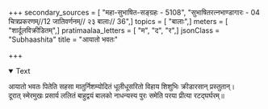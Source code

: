 +++
secondary_sources = [ "महा-सुभाषित-सङ्ग्रहः - 5108", "सुभाषितरत्नभाण्डागारः -  04 चित्रप्रकरणम्//12 जातिवर्णनम्// २३ बालाः// 36",]
topics = [ "बालाः",]
meters = [ "शार्दूलविक्रीडितम्",]
pratimaalaa_letters = [ "म", "द", "र",]
jsonClass = "Subhaashita"
title = "आयातो भवतः"

+++

<details open><summary>Text</summary>

आयातो भवतः पितेति सहसा मातुर्निशम्योदितं धूलीधूसरितो विहाय शिशुभिः क्रीडारसान् प्रस्तुतान्।  
दूरात् स्मेरमुखः प्रसार्य ललितं बाहुद्वयं बालको नाधन्यस्य पुरः समेति परया प्रीत्या रटद्घर्घरम्॥
</details>
